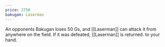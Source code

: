 ```yaml
---
price: 2750
bakugan: Laserman
---
```

An opponents Bakugan loses 50 Gs, and [[Laserman]] can attack it from anywhere on the field. If it was defeated, [[Laserman]] is returned. to your hand.